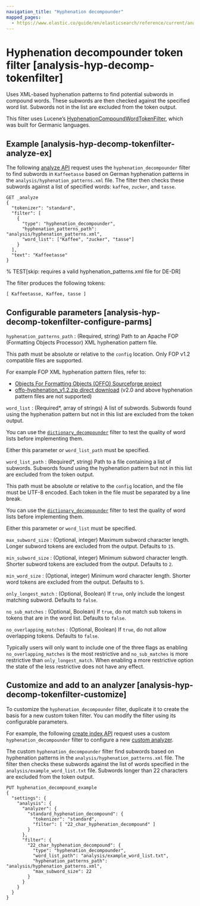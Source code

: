 ```yaml
---
navigation_title: "Hyphenation decompounder"
mapped_pages:
  - https://www.elastic.co/guide/en/elasticsearch/reference/current/analysis-hyp-decomp-tokenfilter.html
---
```


# Hyphenation decompounder token filter [analysis-hyp-decomp-tokenfilter]


Uses XML-based hyphenation patterns to find potential subwords in compound words. These subwords are then checked against the specified word list. Subwords not in the list are excluded from the token output.

This filter uses Lucene’s [HyphenationCompoundWordTokenFilter](https://lucene.apache.org/core/10_0_0/analysis/common/org/apache/lucene/analysis/compound/HyphenationCompoundWordTokenFilter.md), which was built for Germanic languages.

## Example [analysis-hyp-decomp-tokenfilter-analyze-ex]

The following [analyze API](https://www.elastic.co/docs/api/doc/elasticsearch/operation/operation-indices-analyze) request uses the `hyphenation_decompounder` filter to find subwords in `Kaffeetasse` based on German hyphenation patterns in the `analysis/hyphenation_patterns.xml` file. The filter then checks these subwords against a list of specified words: `kaffee`, `zucker`, and `tasse`.

```console
GET _analyze
{
  "tokenizer": "standard",
  "filter": [
    {
      "type": "hyphenation_decompounder",
      "hyphenation_patterns_path": "analysis/hyphenation_patterns.xml",
      "word_list": ["Kaffee", "zucker", "tasse"]
    }
  ],
  "text": "Kaffeetasse"
}
```
% TEST[skip: requires a valid hyphenation_patterns.xml file for DE-DR]

The filter produces the following tokens:

```text
[ Kaffeetasse, Kaffee, tasse ]
```


## Configurable parameters [analysis-hyp-decomp-tokenfilter-configure-parms]

`hyphenation_patterns_path`
:   (Required, string) Path to an Apache FOP (Formatting Objects Processor) XML hyphenation pattern file.

This path must be absolute or relative to the `config` location. Only FOP v1.2 compatible files are supported.

For example FOP XML hyphenation pattern files, refer to:

* [Objects For Formatting Objects (OFFO) Sourceforge project](http://offo.sourceforge.net/#FOP+XML+Hyphenation+Patterns)
* [offo-hyphenation_v1.2.zip direct download](https://sourceforge.net/projects/offo/files/offo-hyphenation/1.2/offo-hyphenation_v1.2.zip/download) (v2.0 and above hyphenation pattern files are not supported)


`word_list`
:   (Required*, array of strings) A list of subwords. Subwords found using the hyphenation pattern but not in this list are excluded from the token output.

You can use the [`dictionary_decompounder`](/reference/text-analysis/analysis-dict-decomp-tokenfilter.md) filter to test the quality of word lists before implementing them.

Either this parameter or `word_list_path` must be specified.


`word_list_path`
:   (Required*, string) Path to a file containing a list of subwords. Subwords found using the hyphenation pattern but not in this list are excluded from the token output.

This path must be absolute or relative to the `config` location, and the file must be UTF-8 encoded. Each token in the file must be separated by a line break.

You can use the [`dictionary_decompounder`](/reference/text-analysis/analysis-dict-decomp-tokenfilter.md) filter to test the quality of word lists before implementing them.

Either this parameter or `word_list` must be specified.


`max_subword_size`
:   (Optional, integer) Maximum subword character length. Longer subword tokens are excluded from the output. Defaults to `15`.

`min_subword_size`
:   (Optional, integer) Minimum subword character length. Shorter subword tokens are excluded from the output. Defaults to `2`.

`min_word_size`
:   (Optional, integer) Minimum word character length. Shorter word tokens are excluded from the output. Defaults to `5`.

`only_longest_match`
:   (Optional, Boolean) If `true`, only include the longest matching subword. Defaults to `false`.

`no_sub_matches`
:   (Optional, Boolean) If `true`, do not match sub tokens in tokens that are in the word list. Defaults to `false`.

`no_overlapping_matches`
:   (Optional, Boolean) If `true`, do not allow overlapping tokens. Defaults to `false`.

Typically users will only want to include one of the three flags as enabling `no_overlapping_matches` is the most restrictive and `no_sub_matches` is more restrictive than `only_longest_match`. When enabling a more restrictive option the state of the less restrictive does not have any effect.


## Customize and add to an analyzer [analysis-hyp-decomp-tokenfilter-customize]

To customize the `hyphenation_decompounder` filter, duplicate it to create the basis for a new custom token filter. You can modify the filter using its configurable parameters.

For example, the following [create index API](https://www.elastic.co/docs/api/doc/elasticsearch/operation/operation-indices-create) request uses a custom `hyphenation_decompounder` filter to configure a new [custom analyzer](docs-content://manage-data/data-store/text-analysis/create-custom-analyzer.md).

The custom `hyphenation_decompounder` filter find subwords based on hyphenation patterns in the `analysis/hyphenation_patterns.xml` file. The filter then checks these subwords against the list of words specified in the `analysis/example_word_list.txt` file. Subwords longer than 22 characters are excluded from the token output.

```console
PUT hyphenation_decompound_example
{
  "settings": {
    "analysis": {
      "analyzer": {
        "standard_hyphenation_decompound": {
          "tokenizer": "standard",
          "filter": [ "22_char_hyphenation_decompound" ]
        }
      },
      "filter": {
        "22_char_hyphenation_decompound": {
          "type": "hyphenation_decompounder",
          "word_list_path": "analysis/example_word_list.txt",
          "hyphenation_patterns_path": "analysis/hyphenation_patterns.xml",
          "max_subword_size": 22
        }
      }
    }
  }
}
```



